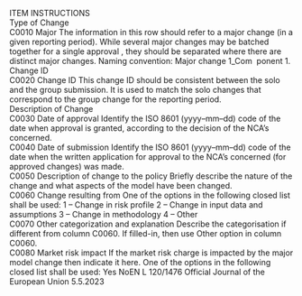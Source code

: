  
ITEM  INSTRUCTIONS  
Type of Change  
C0010  Major  The information in this row should refer to a major change (in a given reporting period). 
While several major changes may be batched together for a single  approval , they should be 
separated where there are distinct major changes. Naming convention: Major change 1_Com ­
ponent 1.  
Change ID  
C0020  Change ID  This change ID should be consistent between the solo and the group submission. It is used to 
match the solo changes that correspond to the group change for the reporting period.  
Description of Change  
C0030  Date of approval  Identify the ISO 8601 (yyyy–mm–dd) code of the date when approval is granted, according 
to the decision of the NCA’s concerned.  
C0040  Date of submission  Identify the ISO 8601 (yyyy–mm–dd) code of the date when the written application for 
approval to the NCA’s concerned (for approved changes) was made.  
C0050  Description of change to 
the policy  Briefly describe the nature of the change and what aspects of the model have been changed.  
C0060  Change resulting from  One of the options in the following closed list shall be used: 
1 – Change in risk profile 
2 – Change in input data and assumptions 
3 – Change in methodology 
4 – Other  
C0070  Other categorization and 
explanation  Describe the categorisation if different from column C0060. If filled-in, then use Other 
option in column C0060.  
C0080  Market risk impact  If the market risk charge is impacted by the major model change then indicate it here. One of 
the options in the following closed list shall be used: 
Yes 
NoEN  L 120/1476 Official Journal of the European Union 5.5.2023